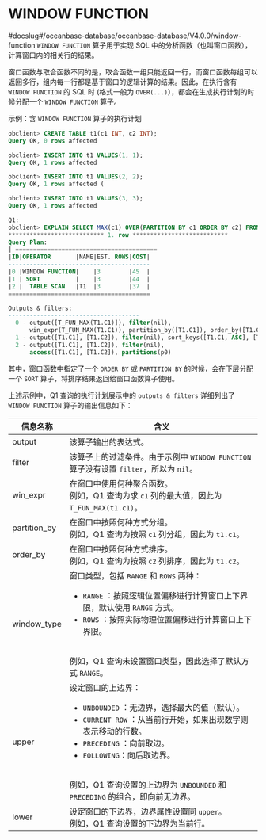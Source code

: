 # WINDOW FUNCTION 
#docslug#/oceanbase-database/oceanbase-database/V4.0.0/window-function
`WINDOW FUNCTION` 算子用于实现 SQL 中的分析函数（也叫窗口函数），计算窗口内的相关行的结果。

窗口函数与取合函数不同的是，取合函数一组只能返回一行，而窗口函数每组可以返回多行，组内每一行都是基于窗口的逻辑计算的结果。因此，在执行含有 `WINDOW FUNCTION` 的 SQL 时 (格式一般为 `OVER(...)`），都会在生成执行计划的时候分配一个 `WINDOW FUNCTION` 算子。

示例：含 `WINDOW FUNCTION` 算子的执行计划

```sql
obclient> CREATE TABLE t1(c1 INT, c2 INT);
Query OK, 0 rows affected 

obclient> INSERT INTO t1 VALUES(1, 1);
Query OK, 1 rows affected 

obclient> INSERT INTO t1 VALUES(2, 2);
Query OK, 1 rows affected (

obclient> INSERT INTO t1 VALUES(3, 3);
Query OK, 1 rows affected 

Q1: 
obclient> EXPLAIN SELECT MAX(c1) OVER(PARTITION BY c1 ORDER BY c2) FROM t1\G
*************************** 1. row ***************************
Query Plan:
| ========================================
|ID|OPERATOR       |NAME|EST. ROWS|COST|
----------------------------------------
|0 |WINDOW FUNCTION|    |3        |45  |
|1 | SORT          |    |3        |44  |
|2 |  TABLE SCAN   |T1  |3        |37  |
========================================

Outputs & filters: 
-------------------------------------
  0 - output([T_FUN_MAX(T1.C1)]), filter(nil), 
      win_expr(T_FUN_MAX(T1.C1)), partition_by([T1.C1]), order_by([T1.C2, ASC]), window_type(RANGE), upper(UNBOUNDED PRECEDING), lower(CURRENT ROW)
  1 - output([T1.C1], [T1.C2]), filter(nil), sort_keys([T1.C1, ASC], [T1.C2, ASC])
  2 - output([T1.C1], [T1.C2]), filter(nil), 
      access([T1.C1], [T1.C2]), partitions(p0)
```

其中，窗口函数中指定了一个 `ORDER BY` 或 `PARTITION BY` 的时候，会在下层分配一个 `SORT` 算子，将排序结果返回给窗口函数算子使用。

上述示例中，Q1 查询的执行计划展示中的 `outputs & filters` 详细列出了 `WINDOW FUNCTION` 算子的输出信息如下：


|   **信息名称**  |      **含义**     |
|--------------|--------------------|
| output       | 该算子输出的表达式。   |
| filter       | 该算子上的过滤条件。由于示例中 `WINDOW FUNCTION` 算子没有设置 `filter`，所以为 `nil`。    |
| win_expr     | 在窗口中使用何种聚合函数。<br>例如，Q1 查询为求 `c1` 列的最大值，因此为 `T_FUN_MAX(t1.c1)`。    |
| partition_by | 在窗口中按照何种方式分组。<br>例如，Q1 查询为按照 `c1` 列分组，因此为 `t1.c1`。  |
| order_by     | 在窗口中按照何种方式排序。<br>例如，Q1 查询为按照 `c2` 列排序，因此为 `t1.c2`。  |
| window_type  | 窗口类型，包括 `RANGE` 和 `ROWS` 两种： <ul><li> `RANGE` ：按照逻辑位置偏移进行计算窗口上下界限，默认使用 `RANGE` 方式。</li>   <li> `ROWS` ：按照实际物理位置偏移进行计算窗口上下界限。 </li> </ul><br>例如，Q1 查询未设置窗口类型，因此选择了默认方式 `RANGE`。|
| upper        | 设定窗口的上边界： <ul><li> `UNBOUNDED` ：无边界，选择最大的值（默认）。</li>   <li> `CURRENT ROW` ：从当前行开始，如果出现数字则表示移动的行数。 </li>  <li>`PRECEDING` ：向前取边。</li>  <li>`FOLLOWING`：向后取边界。</li> </ul><br> 例如，Q1 查询设置的上边界为 `UNBOUNDED` 和 `PRECEDING` 的组合，即向前无边界。 |
| lower        | 设定窗口的下边界，边界属性设置同 `upper`。<br>例如，Q1 查询设置的下边界为当前行。    |